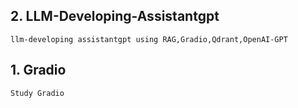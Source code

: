 ## 2. LLM-Developing-Assistantgpt  

    llm-developing assistantgpt using RAG,Gradio,Qdrant,OpenAI-GPT  

## 1. Gradio

	Study Gradio  
	
